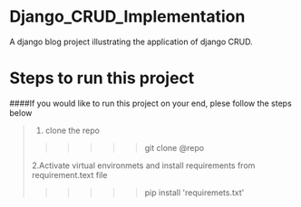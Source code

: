 # Django_CRUD_Implementation
A django blog project illustrating the application of django CRUD.

# Steps to run this project
####If you would like to run this project on your end, plese follow the steps below
>1. clone the repo
>>>>>>git clone @repo
>
>2.Activate virtual environmets and install requirements from requirement.text file
>>>>>>pip install 'requiremets.txt'